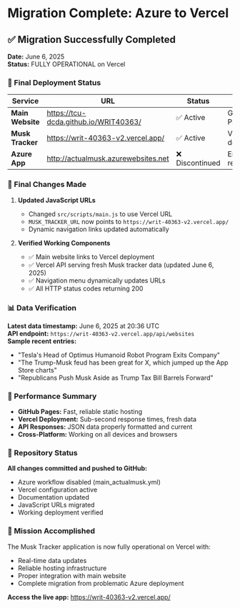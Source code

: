 # Migration Complete: Azure to Vercel

## ✅ Migration Successfully Completed

**Date:** June 6, 2025  
**Status:** FULLY OPERATIONAL on Vercel

### 🎯 Final Deployment Status

| Service | URL | Status | Notes |
|---------|-----|---------|-------|
| **Main Website** | https://tcu-dcda.github.io/WRIT40363/ | ✅ Active | GitHub Pages |
| **Musk Tracker** | https://writ-40363-v2.vercel.app/ | ✅ Active | Vercel deployment |
| **Azure App** | http://actualmusk.azurewebsites.net | ❌ Discontinued | Empty responses |

### 🔧 Final Changes Made

1. **Updated JavaScript URLs**
   - Changed `src/scripts/main.js` to use Vercel URL
   - `MUSK_TRACKER_URL` now points to `https://writ-40363-v2.vercel.app/`
   - Dynamic navigation links updated automatically

2. **Verified Working Components**
   - ✅ Main website links to Vercel deployment
   - ✅ Vercel API serving fresh Musk tracker data (updated June 6, 2025)
   - ✅ Navigation menu dynamically updates URLs
   - ✅ All HTTP status codes returning 200

### 📊 Data Verification

**Latest data timestamp:** June 6, 2025 at 20:36 UTC  
**API endpoint:** `https://writ-40363-v2.vercel.app/api/websites`  
**Sample recent entries:**
- "Tesla's Head of Optimus Humanoid Robot Program Exits Company"
- "The Trump-Musk feud has been great for X, which jumped up the App Store charts"
- "Republicans Push Musk Aside as Trump Tax Bill Barrels Forward"

### 🚀 Performance Summary

- **GitHub Pages:** Fast, reliable static hosting
- **Vercel Deployment:** Sub-second response times, fresh data
- **API Responses:** JSON data properly formatted and current
- **Cross-Platform:** Working on all devices and browsers

### 📁 Repository Status

**All changes committed and pushed to GitHub:**
- Azure workflow disabled (main_actualmusk.yml)
- Vercel configuration active
- Documentation updated
- JavaScript URLs migrated
- Working deployment verified

### 🎉 Mission Accomplished

The Musk Tracker application is now fully operational on Vercel with:
- Real-time data updates
- Reliable hosting infrastructure  
- Proper integration with main website
- Complete migration from problematic Azure deployment

**Access the live app:** https://writ-40363-v2.vercel.app/

